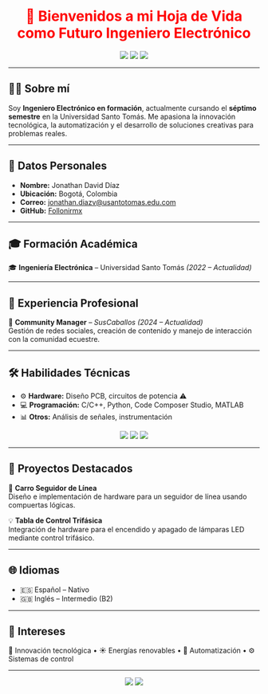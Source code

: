 <!-- Encabezado con estilo -->
<h1 align="center" style="color:red;">📄 Bienvenidos a mi Hoja de Vida como Futuro Ingeniero Electrónico</h1>

<p align="center">
  <img src="https://img.shields.io/badge/Ingeniería-Electrónica-red?style=for-the-badge&logo=electron&logoColor=white" />
  <img src="https://img.shields.io/badge/Ubicación-Bogotá-black?style=for-the-badge&logo=google-maps&logoColor=red" />
  <img src="https://img.shields.io/badge/Universidad-Santo_Tomás-red?style=for-the-badge&logo=academia&logoColor=white" />
</p>

---

## 👨‍💻 Sobre mí
Soy **Ingeniero Electrónico en formación**, actualmente cursando el **séptimo semestre** en la Universidad Santo Tomás. Me apasiona la innovación tecnológica, la automatización y el desarrollo de soluciones creativas para problemas reales.

---

## 🎯 Datos Personales
- **Nombre:** Jonathan David Díaz  
- **Ubicación:** Bogotá, Colombia  
- **Correo:** [jonathan.diazv@usantotomas.edu.com](mailto:jonathan.diazv@usantotomas.edu.com)  
- **GitHub:** [Follonirmx](https://github.com/Follonirmx)  

---

## 🎓 Formación Académica
🎓 **Ingeniería Electrónica** – Universidad Santo Tomás *(2022 – Actualidad)*  

---

## 💼 Experiencia Profesional
🐎 **Community Manager** – *SusCaballos* *(2024 – Actualidad)*  
Gestión de redes sociales, creación de contenido y manejo de interacción con la comunidad ecuestre.

---

## 🛠 Habilidades Técnicas
- ⚙️ **Hardware:** Diseño PCB, circuitos de potencia ⚠️  
- 💻 **Programación:** C/C++, Python, Code Composer Studio, MATLAB  
- 📊 **Otros:** Análisis de señales, instrumentación

<p align="center">
  <img src="https://img.shields.io/badge/PCB-Design-red?style=for-the-badge&logo=circuit-board&logoColor=white" />
  <img src="https://img.shields.io/badge/Code-C++-black?style=for-the-badge&logo=cplusplus&logoColor=red" />
  <img src="https://img.shields.io/badge/Python-black?style=for-the-badge&logo=python&logoColor=red" />
</p>

---

## 🚀 Proyectos Destacados
🚗 **Carro Seguidor de Línea**  
Diseño e implementación de hardware para un seguidor de línea usando compuertas lógicas.

💡 **Tabla de Control Trifásica**  
Integración de hardware para el encendido y apagado de lámparas LED mediante control trifásico.

---

## 🌐 Idiomas
- 🇪🇸 Español – Nativo  
- 🇬🇧 Inglés – Intermedio (B2)  

---

## 📌 Intereses
🔋 Innovación tecnológica • ☀️ Energías renovables • 🤖 Automatización • ⚙️ Sistemas de control

---

<p align="center">
  <img src="https://img.shields.io/badge/Contacto-Email-red?style=for-the-badge&logo=gmail&logoColor=white" />
  <img src="https://img.shields.io/badge/Portafolio-GitHub-black?style=for-the-badge&logo=github&logoColor=red" />
</p>
